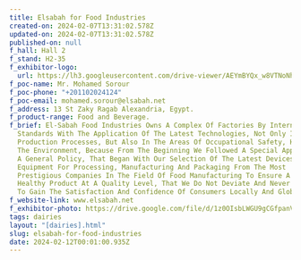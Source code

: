 ```yaml
---
title: Elsabah for Food Industries
created-on: 2024-02-07T13:31:02.578Z
updated-on: 2024-02-07T13:31:02.578Z
published-on: null
f_hall: Hall 2
f_stand: H2-35
f_exhibitor-logo:
  url: https://lh3.googleusercontent.com/drive-viewer/AEYmBYQx_w8VTNoNh_A8CsbHpPrVvK6Nlv5PTa85NqbaRC6PZyxkRhJB9J8twcdw4wktrFOd0ujU35KScAiZMdPhEQCyIQRSow=s1600
f_poc-name: Mr. Mohamed Sorour
f_poc-phone: "+201102024124"
f_poc-email: mohamed.sorour@elsabah.net
f_address: 13 St Zaky Ragab Alexandria, Egypt.
f_product-range: Food and Beverage.
f_brief: El-Sabah Food Industries Owns A Complex Of Factories By International
  Standards With The Application Of The Latest Technologies, Not Only In
  Production Processes, But Also In The Areas Of Occupational Safety, Health And
  The Environment, Because From The Beginning We Followed A Special Approach And
  A General Policy, That Began With Our Selection Of The Latest Devices And
  Equipment For Processing, Manufacturing And Packaging From The Most
  Prestigious Companies In The Field Of Food Manufacturing To Ensure A Safe And
  Healthy Product At A Quality Level, That We Do Not Deviate And Never Give Up
  To Gain The Satisfaction And Confidence Of Consumers Locally And Globally.
f_website-link: www.elsabah.net
f_exhibitor-photo: https://drive.google.com/file/d/1z0OIsbLWGU9gCGfpanVhzSniy-KYQWdh/view?usp=drive_link
tags: dairies
layout: "[dairies].html"
slug: elsabah-for-food-industries
date: 2024-02-12T00:01:00.935Z
---
```

